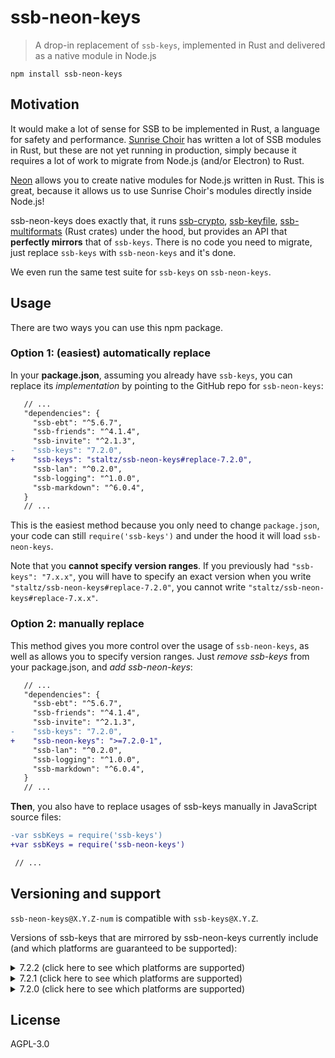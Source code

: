 # ssb-neon-keys

> A drop-in replacement of `ssb-keys`, implemented in Rust and delivered as a native module in Node.js

```
npm install ssb-neon-keys
```

## Motivation

It would make a lot of sense for SSB to be implemented in Rust, a language for safety and performance. [Sunrise Choir](https://github.com/sunrise-choir/) has written a lot of SSB modules in Rust, but these are not yet running in production, simply because it requires a lot of work to migrate from Node.js (and/or Electron) to Rust.

[Neon](https://neon-bindings.com) allows you to create native modules for Node.js written in Rust. This is great, because it allows us to use Sunrise Choir's modules directly inside Node.js!

ssb-neon-keys does exactly that, it runs [ssb-crypto](https://github.com/sunrise-choir/ssb-crypto), [ssb-keyfile](https://github.com/sunrise-choir/ssb-keyfile), [ssb-multiformats](https://github.com/sunrise-choir/ssb-multiformats) (Rust crates) under the hood, but provides an API that **perfectly mirrors** that of `ssb-keys`. There is no code you need to migrate, just replace `ssb-keys` with `ssb-neon-keys` and it's done.

We even run the same test suite for `ssb-keys` on `ssb-neon-keys`.

## Usage

There are two ways you can use this npm package.

### Option 1: (easiest) automatically replace

In your **package.json**, assuming you already have `ssb-keys`, you can replace its *implementation* by pointing to the GitHub repo for `ssb-neon-keys`:

```diff
   // ...
   "dependencies": {
     "ssb-ebt": "^5.6.7",
     "ssb-friends": "^4.1.4",
     "ssb-invite": "^2.1.3",
-    "ssb-keys": "7.2.0",
+    "ssb-keys": "staltz/ssb-neon-keys#replace-7.2.0",
     "ssb-lan": "^0.2.0",
     "ssb-logging": "^1.0.0",
     "ssb-markdown": "^6.0.4",
   }
   // ...
```

This is the easiest method because you only need to change `package.json`, your code can still `require('ssb-keys')` and under the hood it will load `ssb-neon-keys`.

Note that you **cannot specify version ranges**. If you previously had `"ssb-keys": "7.x.x"`, you will have to specify an exact version when you write `"staltz/ssb-neon-keys#replace-7.2.0"`, you cannot write `"staltz/ssb-neon-keys#replace-7.x.x"`.

### Option 2: manually replace

This method gives you more control over the usage of `ssb-neon-keys`, as well as allows you to specify version ranges. Just *remove ssb-keys* from your package.json, and *add ssb-neon-keys*:

```diff
   // ...
   "dependencies": {
     "ssb-ebt": "^5.6.7",
     "ssb-friends": "^4.1.4",
     "ssb-invite": "^2.1.3",
-    "ssb-keys": "7.2.0",
+    "ssb-neon-keys": ">=7.2.0-1",
     "ssb-lan": "^0.2.0",
     "ssb-logging": "^1.0.0",
     "ssb-markdown": "^6.0.4",
   }
   // ...
```

**Then**, you also have to replace usages of ssb-keys manually in JavaScript source files:

```diff
-var ssbKeys = require('ssb-keys')
+var ssbKeys = require('ssb-neon-keys')

 // ...
```

## Versioning and support

`ssb-neon-keys@X.Y.Z-num` is compatible with `ssb-keys@X.Y.Z`.

Versions of ssb-keys that are mirrored by ssb-neon-keys currently include (and which platforms are guaranteed to be supported):

<details>
<summary>7.2.2 (click here to see which platforms are supported)</summary>

As of `ssb-neon-keys@7.2.2-1`

- macOS (darwin-x64)
  - Node 10.x
  - Node 12.x
  - Node 14.x
  - Electron 7.x
  - Electron 8.x
  - Electron 9.x
  - Electron 10.x
- Linux (linux-x64)
  - Node 10.x
  - Node 12.x
  - Node 14.x
  - Electron 7.x
  - Electron 8.x
  - Electron 9.x
  - Electron 10.x
- Windows (win32-x64)
  - Node 10.x
  - Node 12.x
  - Node 14.x
  - Electron 7.x
  - Electron 8.x
  - Electron 9.x
  - Electron 10.x

</details>

<details>
<summary>7.2.1 (click here to see which platforms are supported)</summary>

As of `ssb-neon-keys@7.2.1-2`

- macOS (darwin-x64)
  - Node 10.x
  - Node 12.x
  - Node 14.x
  - Electron 7.x
  - Electron 8.x
  - Electron 9.x
  - Electron 10.x
- Linux (linux-x64)
  - Node 10.x
  - Node 12.x
  - Node 14.x
  - Electron 7.x
  - Electron 8.x
  - Electron 9.x
  - Electron 10.x
- Windows (win32-x64)
  - Node 10.x
  - Node 12.x
  - Node 14.x
  - Electron 7.x
  - Electron 8.x
  - Electron 9.x
  - Electron 10.x

</details>

<details>
<summary>7.2.0 (click here to see which platforms are supported)</summary>

As of `ssb-neon-keys@7.2.0-17`

- macOS (darwin-x64)
  - Node 10.x
  - Node 12.x
  - Node 14.x
  - Electron 7.x
  - Electron 8.x
  - Electron 9.x
  - Electron 10.x
- Linux (linux-x64)
  - Node 10.x
  - Node 12.x
  - Node 14.x
  - Electron 7.x
  - Electron 8.x
  - Electron 9.x
  - Electron 10.x
- Windows (win32-x64)
  - Node 10.x
  - Node 12.x
  - Node 14.x
  - Electron 7.x
  - Electron 8.x
  - Electron 9.x
  - Electron 10.x

</details>

## License

AGPL-3.0
